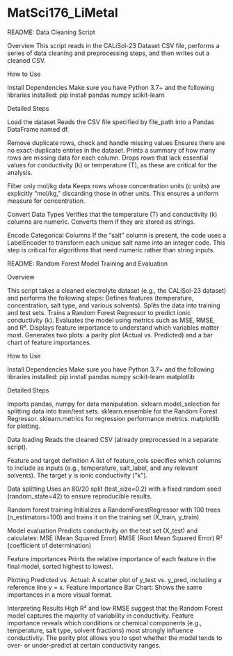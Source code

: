 # MatSci176_LiMetal

README: Data Cleaning Script

Overview
This script reads in the CALiSol-23 Dataset CSV file, performs a series of data cleaning and preprocessing steps, and then writes out a cleaned CSV. 


How to Use

Install Dependencies
Make sure you have Python 3.7+ and the following libraries installed:
pip install pandas numpy scikit-learn


Detailed Steps

Load the dataset
Reads the CSV file specified by file_path into a Pandas DataFrame named df.

Remove duplicate rows, check and handle missing values
Ensures there are no exact-duplicate entries in the dataset.
Prints a summary of how many rows are missing data for each column. Drops rows that lack essential values for conductivity (k) or temperature (T), as these are critical for the analysis.

Filter only mol/kg data
Keeps rows whose concentration units (c units) are explicitly “mol/kg,” discarding those in other units. This ensures a uniform measure for concentration.

Convert Data Types
Verifies that the temperature (T) and conductivity (k) columns are numeric.
Converts them if they are stored as strings.

Encode Categorical Columns
If the “salt” column is present, the code uses a LabelEncoder to transform each unique salt name into an integer code.
This step is critical for algorithms that need numeric rather than string inputs.






README: Random Forest Model Training and Evaluation


Overview

This script takes a cleaned electrolyte dataset (e.g., the CALiSol-23 dataset) and performs the following steps:
Defines features (temperature, concentration, salt type, and various solvents).
Splits the data into training and test sets.
Trains a Random Forest Regressor to predict ionic conductivity (k).
Evaluates the model using metrics such as MSE, RMSE, and R².
Displays feature importance to understand which variables matter most.
Generates two plots: a parity plot (Actual vs. Predicted) and a bar chart of feature importances.

How to Use

Install Dependencies
Make sure you have Python 3.7+ and the following libraries installed:
pip install pandas numpy scikit-learn matplotlib

Detailed Steps

Imports
pandas, numpy for data manipulation.
sklearn.model_selection for splitting data into train/test sets.
sklearn.ensemble for the Random Forest Regressor.
sklearn.metrics for regression performance metrics.
matplotlib for plotting.

Data loading
Reads the cleaned CSV (already preprocessed in a separate script).

Feature and target definition
A list of feature_cols specifies which columns to include as inputs (e.g., temperature, salt_label, and any relevant solvents).
The target y is ionic conductivity ("k").

Data splitting
Uses an 80/20 split (test_size=0.2) with a fixed random seed (random_state=42) to ensure reproducible results.

Random forest training
Initializes a RandomForestRegressor with 100 trees (n_estimators=100) and trains it on the training set (X_train, y_train).

Model evaluation
Predicts conductivity on the test set (X_test) and calculates:
MSE (Mean Squared Error)
RMSE (Root Mean Squared Error)
R² (coefficient of determination)

Feature importances
Prints the relative importance of each feature in the final model, sorted highest to lowest.

Plotting
Predicted vs. Actual: A scatter plot of y_test vs. y_pred, including a reference line y = x.
Feature Importance Bar Chart: Shows the same importances in a more visual format.

Interpreting Results
High R² and low RMSE suggest that the Random Forest model captures the majority of variability in conductivity.
Feature importance reveals which conditions or chemical components (e.g., temperature, salt type, solvent fractions) most strongly influence conductivity.
The parity plot allows you to spot whether the model tends to over- or under-predict at certain conductivity ranges.


